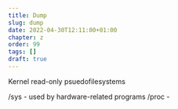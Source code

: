 ```yaml
---
title: Dump
slug: dump
date: 2022-04-30T12:11:00+01:00
chapter: z
order: 99
tags: []
draft: true
---
```



Kernel read-only psuedofilesystems

/sys - used by hardware-related programs
/proc - 
